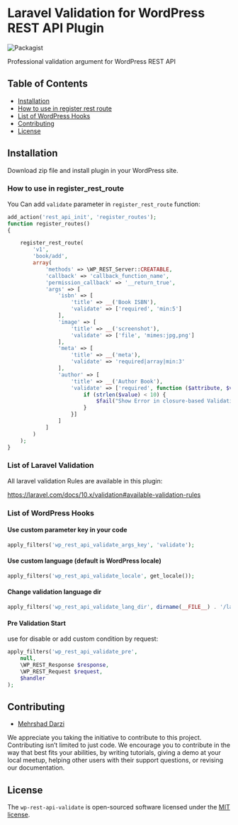 # Laravel Validation for WordPress REST API Plugin

![Packagist](https://img.shields.io/github/license/mehrshaddarzi/wp-trait)

Professional validation argument for WordPress REST API

## Table of Contents

* [Installation](#installation)
* [How to use in register rest route](#how-to-use-in-register_rest_route)
* [List of WordPress Hooks](#list-of-wordpress-hooks)
* [Contributing](#contributing)
* [License](#license)

## Installation

Download zip file and install plugin in your WordPress site.

### How to use in register_rest_route

You Can add `validate` parameter in `register_rest_route` function:

```php
add_action('rest_api_init', 'register_routes');
function register_routes()
{

    register_rest_route(
        'v1',
        'book/add',
        array(
            'methods' => \WP_REST_Server::CREATABLE,
            'callback' => 'callback_function_name',
            'permission_callback' => '__return_true',
            'args' => [
                'isbn' => [
                    'title' => __('Book ISBN'),
                    'validate' => ['required', 'min:5']
                ],
                'image' => [
                    'title' => __('screenshot'),
                    'validate' => ['file', 'mimes:jpg,png']
                ],
                'meta' => [
                    'title' => __('meta'),
                    'validate' => 'required|array|min:3'
                ],
                'author' => [
                    'title' => __('Author Book'),
                    'validate' => ['required', function ($attribute, $value, $fail) {
                        if (strlen($value) < 10) {
                            $fail("Show Error in closure-based Validation");
                        }
                    }]
                ]
            ]
        )
    );
}
```

### List of Laravel Validation

All laravel validation Rules are available in this plugin:

https://laravel.com/docs/10.x/validation#available-validation-rules


### List of WordPress Hooks

#### Use custom parameter key in your code
```php
apply_filters('wp_rest_api_validate_args_key', 'validate');
```

#### Use custom language (default is WordPress locale)
```php
apply_filters('wp_rest_api_validate_locale', get_locale());
```

#### Change validation language dir
```php
apply_filters('wp_rest_api_validate_lang_dir', dirname(__FILE__) . '/lang');
```

#### Pre Validation Start

use for disable or add custom condition by request:

```php
apply_filters('wp_rest_api_validate_pre', 
    null, 
    \WP_REST_Response $response, 
    \WP_REST_Request $request, 
    $handler
);
```

## Contributing

- [Mehrshad Darzi](https://www.linkedin.com/in/mehrshaddarzi/)

We appreciate you taking the initiative to contribute to this project.
Contributing isn’t limited to just code. We encourage you to contribute in the way that best fits your abilities, by
writing tutorials, giving a demo at your local meetup, helping other users with their support questions, or revising our
documentation.

## License

The `wp-rest-api-validate` is open-sourced software licensed under the [MIT license](https://opensource.org/licenses/MIT).

